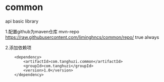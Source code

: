 ﻿# common
api basic library

1.配置github为maven仓库
 <repositories>
        <repository>
            <id>mvn-repo</id>
            <url>https://raw.githubusercontent.com/liminghncs/common/repo/</url>
            <snapshots>
                <enabled>true</enabled>
                <updatePolicy>always</updatePolicy>
            </snapshots>
        </repository>
    </repositories>

2.添加依赖项

        <dependency>
            <artifactId>com.tanghuzi.common</artifactId>
            <groupId>com.tanghuzi</groupId>
            <version>1.0</version> 
        </dependency>